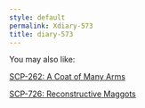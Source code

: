 ```yaml
---
style: default
permalink: Xdiary-573
title: diary-573
---
```

You may also like:

[SCP-262: A Coat of Many Arms](http://scp-wiki.net/scp-262)

[SCP-726: Reconstructive Maggots](http://scp-wiki.net/scp-726)
